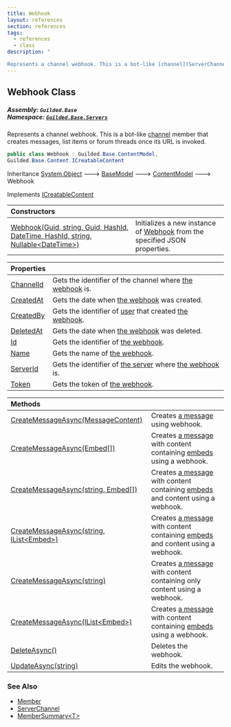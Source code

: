 ```yaml
---
title: Webhook
layout: references
section: references
tags:
  - references
  - class
description: "

Represents a channel webhook. This is a bot-like [channel](ServerChannel 'Guilded.Base.Servers.ServerChannel') member that creates messages, list items or forum threads once its URL is invoked."
---
```


## Webhook Class
##### **Assembly:** `Guilded.Base`<br/>**Namespace:** [`Guilded.Base.Servers`](Guilded.Base.Servers 'Guilded.Base.Servers')

Represents a channel webhook. This is a bot-like [channel](ServerChannel 'Guilded.Base.Servers.ServerChannel') member that creates messages, list items or forum threads once its URL is invoked.

```csharp
public class Webhook : Guilded.Base.ContentModel,
Guilded.Base.Content.ICreatableContent
```

Inheritance [System.Object](https://docs.microsoft.com/en-us/dotnet/api/System.Object 'System.Object') &#129106; [BaseModel](BaseModel 'Guilded.Base.BaseModel') &#129106; [ContentModel](ContentModel 'Guilded.Base.ContentModel') &#129106; Webhook

Implements [ICreatableContent](ICreatableContent 'Guilded.Base.Content.ICreatableContent')

| Constructors | |
| :--- | :--- |
| [Webhook(Guid, string, Guid, HashId, DateTime, HashId, string, Nullable&lt;DateTime&gt;)](Webhook.Webhook(Guid,string,Guid,HashId,DateTime,HashId,string,Nullable_DateTime_) 'Guilded.Base.Servers.Webhook.Webhook(Guid, string, Guid, Guilded.Base.HashId, System.DateTime, Guilded.Base.HashId, string, System.Nullable<System.DateTime>)') | Initializes a new instance of [Webhook](Webhook 'Guilded.Base.Servers.Webhook') from the specified JSON properties. |

| Properties | |
| :--- | :--- |
| [ChannelId](Webhook.ChannelId 'Guilded.Base.Servers.Webhook.ChannelId') | Gets the identifier of the channel where [the webhook](Webhook 'Guilded.Base.Servers.Webhook') is. |
| [CreatedAt](Webhook.CreatedAt 'Guilded.Base.Servers.Webhook.CreatedAt') | Gets the date when [the webhook](Webhook 'Guilded.Base.Servers.Webhook') was created. |
| [CreatedBy](Webhook.CreatedBy 'Guilded.Base.Servers.Webhook.CreatedBy') | Gets the identifier of [user](User 'Guilded.Base.Users.User') that created [the webhook](Webhook 'Guilded.Base.Servers.Webhook'). |
| [DeletedAt](Webhook.DeletedAt 'Guilded.Base.Servers.Webhook.DeletedAt') | Gets the date when [the webhook](Webhook 'Guilded.Base.Servers.Webhook') was deleted. |
| [Id](Webhook.Id 'Guilded.Base.Servers.Webhook.Id') | Gets the identifier of [the webhook](Webhook 'Guilded.Base.Servers.Webhook'). |
| [Name](Webhook.Name 'Guilded.Base.Servers.Webhook.Name') | Gets the name of [the webhook](Webhook 'Guilded.Base.Servers.Webhook'). |
| [ServerId](Webhook.ServerId 'Guilded.Base.Servers.Webhook.ServerId') | Gets the identifier of [the server](Server 'Guilded.Base.Servers.Server') where [the webhook](Webhook 'Guilded.Base.Servers.Webhook') is. |
| [Token](Webhook.Token 'Guilded.Base.Servers.Webhook.Token') | Gets the token of [the webhook](Webhook 'Guilded.Base.Servers.Webhook'). |

| Methods | |
| :--- | :--- |
| [CreateMessageAsync(MessageContent)](Webhook.CreateMessageAsync(MessageContent) 'Guilded.Base.Servers.Webhook.CreateMessageAsync(Guilded.Base.Content.MessageContent)') | Creates [a message](Message 'Guilded.Base.Content.Message') using webhook. |
| [CreateMessageAsync(Embed[])](Webhook.CreateMessageAsync(Embed[]) 'Guilded.Base.Servers.Webhook.CreateMessageAsync(Guilded.Base.Embeds.Embed[])') | Creates [a message](Message 'Guilded.Base.Content.Message') with content containing [embeds](Webhook.CreateMessageAsync(Embed[])#Guilded.Base.Servers.Webhook.CreateMessageAsync(Guilded.Base.Embeds.Embed[]).embeds 'Guilded.Base.Servers.Webhook.CreateMessageAsync(Guilded.Base.Embeds.Embed[]).embeds') using a webhook. |
| [CreateMessageAsync(string, Embed[])](Webhook.CreateMessageAsync(string,Embed[]) 'Guilded.Base.Servers.Webhook.CreateMessageAsync(string, Guilded.Base.Embeds.Embed[])') | Creates [a message](Message 'Guilded.Base.Content.Message') with content containing [embeds](Webhook.CreateMessageAsync(string,Embed[])#Guilded.Base.Servers.Webhook.CreateMessageAsync(string,Guilded.Base.Embeds.Embed[]).embeds 'Guilded.Base.Servers.Webhook.CreateMessageAsync(string, Guilded.Base.Embeds.Embed[]).embeds') and content using a webhook. |
| [CreateMessageAsync(string, IList&lt;Embed&gt;)](Webhook.CreateMessageAsync(string,IList_Embed_) 'Guilded.Base.Servers.Webhook.CreateMessageAsync(string, System.Collections.Generic.IList<Guilded.Base.Embeds.Embed>)') | Creates [a message](Message 'Guilded.Base.Content.Message') with content containing [embeds](Webhook.CreateMessageAsync(string,IList_Embed_)#Guilded.Base.Servers.Webhook.CreateMessageAsync(string,System.Collections.Generic.IList_Guilded.Base.Embeds.Embed_).embeds 'Guilded.Base.Servers.Webhook.CreateMessageAsync(string, System.Collections.Generic.IList<Guilded.Base.Embeds.Embed>).embeds') and content using a webhook. |
| [CreateMessageAsync(string)](Webhook.CreateMessageAsync(string) 'Guilded.Base.Servers.Webhook.CreateMessageAsync(string)') | Creates [a message](Message 'Guilded.Base.Content.Message') with content containing only content using a webhook. |
| [CreateMessageAsync(IList&lt;Embed&gt;)](Webhook.CreateMessageAsync(IList_Embed_) 'Guilded.Base.Servers.Webhook.CreateMessageAsync(System.Collections.Generic.IList<Guilded.Base.Embeds.Embed>)') | Creates [a message](Message 'Guilded.Base.Content.Message') with content containing [embeds](Webhook.CreateMessageAsync(IList_Embed_)#Guilded.Base.Servers.Webhook.CreateMessageAsync(System.Collections.Generic.IList_Guilded.Base.Embeds.Embed_).embeds 'Guilded.Base.Servers.Webhook.CreateMessageAsync(System.Collections.Generic.IList<Guilded.Base.Embeds.Embed>).embeds') using a webhook. |
| [DeleteAsync()](Webhook.DeleteAsync() 'Guilded.Base.Servers.Webhook.DeleteAsync()') | Deletes the webhook. |
| [UpdateAsync(string)](Webhook.UpdateAsync(string) 'Guilded.Base.Servers.Webhook.UpdateAsync(string)') | Edits the webhook. |

### See Also
- [Member](Member 'Guilded.Base.Servers.Member')
- [ServerChannel](ServerChannel 'Guilded.Base.Servers.ServerChannel')
- [MemberSummary&lt;T&gt;](MemberSummary_T_ 'Guilded.Base.Servers.MemberSummary<T>')